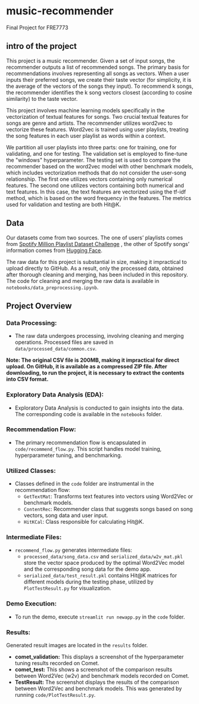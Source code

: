 # music-recommender
Final Project for FRE7773

## intro of the project
This project is a music recommender. Given a set of input songs, the recommender outputs a list of recommended songs. The primary basis for recommendations involves representing all songs as vectors. When a user inputs their preferred songs, we create their taste vector (for simplicity, it is the average of the vectors of the songs they input). To recommend k songs, the recommender identifies the k song vectors closest (according to cosine similarity) to the taste vector.

This project involves machine learning models specifically in the vectorization of textual features for songs. Two crucial textual features for songs are genre and artists. The recommender utilizes word2vec to vectorize these features. Word2vec is trained using user playlists, treating the song features in each user playlist as words within a context.

We partition all user playlists into three parts: one for training, one for validating, and one for testing. The validation set is employed to fine-tune the "windows" hyperparameter. The testing set is used to compare the recommender based on the word2vec model with other benchmark models, which includes vectorization methods that do not consider the user-song relationship. The first one utilizes vectors containing only numerical features. The second one utilizes vectors containing both numerical and text features. In this case, the text features are vectorized using the tf-idf method, which is based on the word frequency in the features. The metrics used for validation and testing are both Hit@K.

## Data
Our datasets come from two sources. The  one of users’ playlists comes from [Spotify Million Playlist Dataset Challenge](https://www.aicrowd.com/challenges/spotify-million-playlist-dataset-challenge) , the other of Spotify songs’ information comes from [Hugging Face](https://huggingface.co/datasets/maharshipandya/spotify-tracks-dataset). 

The raw data for this project is substantial in size, making it impractical to upload directly to GitHub. As a result, only the processed data, obtained after thorough cleaning and merging, has been included in this repository. The code for cleaning and merging the raw data is available in `notebooks/data_preprocessing.ipynb`.

## Project Overview

### Data Processing:

- The raw data undergoes processing, involving cleaning and merging operations. Processed files are saved in `data/processed_data/common.csv`.

**Note: The original CSV file is 200MB, making it impractical for direct upload. On GitHub, it is available as a compressed ZIP file. After downloading, to run the project, it is necessary to extract the contents into CSV format.**

### Exploratory Data Analysis (EDA):

- Exploratory Data Analysis is conducted to gain insights into the data. The corresponding code is available in the `notebooks` folder.

### Recommendation Flow:

- The primary recommendation flow is encapsulated in `code/recommend_flow.py`. This script handles model training, hyperparameter tuning, and benchmarking.

### Utilized Classes:

- Classes defined in the `code` folder are instrumental in the recommendation flow:
  - `GetTextMat`: Transforms text features into vectors using Word2Vec or benchmark models.
  - `ContentRec`: Recommender class that suggests songs based on song vectors, song data and user input.
  - `HitKCal`: Class responsible for calculating Hit@K.

### Intermediate Files:

- `recommend_flow.py` generates intermediate files:
  - `processed_data/song_data.csv` and `serialized_data/w2v_mat.pkl` store the vector space produced by the optimal Word2Vec model and the corresponding song data for the demo app.
  - `serialized_data/test_result.pkl` contains Hit@K matrices for different models during the testing phase, utilized by `PlotTestResult.py` for visualization.

### Demo Execution:

- To run the demo, execute `streamlit run newapp.py` in the `code` folder.

### Results:

Generated result images are located in the `results` folder. 

- **comet_validation:**
  This displays a screenshot of the hyperparameter tuning results recorded on Comet.
- **comet_test:**
  This shows a screenshot of the comparison results between Word2Vec (w2v) and benchmark models recorded on Comet.
- **TestResult:**
  The screenshot displays the results of the comparison between Word2Vec and benchmark models. This was generated by running `code/PlotTestResult.py`.







